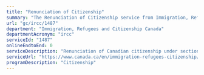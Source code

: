 ```yaml
---
title: "Renunciation of Citizenship"
summary: "The Renunciation of Citizenship service from Immigration, Refugees and Citizenship Canada is not available end-to-end online, according to the GC Service Inventory."
url: "gc/ircc/1487"
department: "Immigration, Refugees and Citizenship Canada"
departmentAcronym: "ircc"
serviceId: "1487"
onlineEndtoEnd: 0
serviceDescription: "Renunciation of Canadian citizenship under section 9(1) of the Citizenship Act and the streamlined renunciation under section 11 of the Citizenship Regulations No. 2 for certain individuals who have obtained Canadian citizenship by automatic operations of the law under Bill C-37 or Bill C-24."
serviceUrl: "https://www.canada.ca/en/immigration-refugees-citizenship/services/canadian-citizenship/renounce-canadian-citizenship.html"
programDescription: "Citizenship"
---
```

